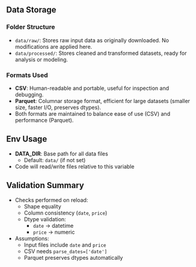 ## Data Storage

### Folder Structure
- `data/raw/`: Stores raw input data as originally downloaded. No modifications are applied here.  
- `data/processed/`: Stores cleaned and transformed datasets, ready for analysis or modeling.  

### Formats Used
- **CSV**: Human-readable and portable, useful for inspection and debugging.  
- **Parquet**: Columnar storage format, efficient for large datasets (smaller size, faster I/O, preserves dtypes).  
- Both formats are maintained to balance ease of use (CSV) and performance (Parquet).  

## Env Usage
- **DATA_DIR**: Base path for all data files  
  - Default: `data/` (if not set) 
- Code will read/write files relative to this variable
  
## Validation Summary
- Checks performed on reload:
  - Shape equality
  - Column consistency (`date`, `price`)
  - Dtype validation:  
    - `date` → datetime  
    - `price` → numeric  
- Assumptions:
  - Input files include `date` and `price`
  - CSV needs `parse_dates=['date']`
  - Parquet preserves dtypes automatically
